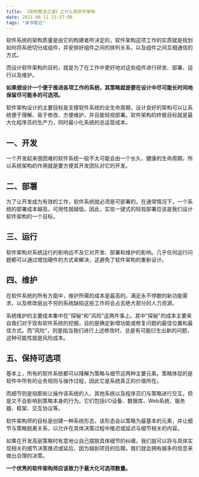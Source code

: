 ```yaml
---
title: 《架构整洁之道》之什么是软件架构
date: 2021-08-11 21:57:09
tags: "读书笔记"
---
```


软件系统的架构质量是由它的构建者所决定的，软件架构这项工作的实质就是规划如何将系统切分成组件，并安排好组件之间的排列关系，以及组件之间互相通信的方式。
<!--more-->

而设计软件架构的目的，就是为了在工作中更好地对这些组件进行研发、部署、运行以及维护。

**如果想设计一个便于推进各项工作的系统，其策略就是要在设计中尽可能长时间地保留尽可能多的可选项。**

软件架构设计的主要目标是支撑软件系统的全生命周期，设计良好的架构可以让系统便于理解、易于修改、方便维护，并且能轻视部署。软件架构的终极目标就是最大化程序员的生产力，同时最小化系统的总运营成本。

## 一、开发
一个开发起来很困难的软件系统一般不太可能会由一个长久、健康的生命周期，所以系统架构的作用就是要方便其开发团队对它的开发。

## 二、部署
为了让开发成为有效的工作，软件系统就必须是可部署的。在通常情况下，一个系统的部署成本越高，可用性就越低。因此，实现一键式的轻视部署应该是我们设计软件架构的一个目标。

## 三、运行
软件架构对系统运行的影响远不及它对开发、部署和维护的影响。几乎任何运行问题都可以通过增加硬件的方式来解决，这避免了软件架构的重新设计。

## 四、维护
在软件系统的所有方面中，维护所需的成本是最高的。满足永不停歇的新功能需求，以及修改层出不穷的系统缺陷这些工作将会占去绝大部分的人力资源。

系统维护的主要成本集中在"探秘"和"风险"这两件事上。其中"探秘"的成本主要来自我们对于现有软件系统的挖掘，目的是确定新增功能或修复问题的最佳位置和最佳方式。而”风险"，则是指当我们进行上述修改时，总是有可能衍生出新的问题，这种可能性就是风险成本。

## 五、保持可选项
基本上，所有的软件系统都可以降解为策略与细节这两种主要元素。策略体现的是软件中所有的业务规则与操作过程，因此它是系统真正的价值所在。

而细节则是指那些让操作该系统的人、其他系统以及程序员们与策略进行交互，但是又不会影响到策略本身的行为。它们包括I/O设备、数据库、Web系统、服务器、框架、交互协议等。

软件架构师的目标是创建一种系统形态，该形态会以策略为最基本的元素，并让细节与策略脱离关系，以允许在具体决策过程中推迟或延迟与细节相关的内容。

如果在开发高层策略时有意地让自己摆脱具体细节的纠缠，我们就可以将与具体实现相关的细节决策推迟或延后，因为越到项目的后期，我们就会拥有越多的信息来做出合理的决策。

**一个优秀的软件架构师应该致力于最大化可选项数量。**

